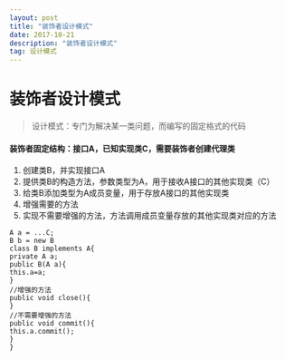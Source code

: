 ```yaml
---
layout: post
title: "装饰者设计模式"
date: 2017-10-21 
description: "装饰者设计模式"
tag: 设计模式 
---   
```




#  装饰者设计模式

> 设计模式：专门为解决某一类问题，而编写的固定格式的代码
#### 装饰者固定结构：接口A，已知实现类C，需要装饰者创建代理类
1. 创建类B，并实现接口A
2. 提供类B的构造方法，参数类型为A，用于接收A接口的其他实现类（C）
3. 给类B添加类型为A成员变量，用于存放A接口的其他实现类
4. 增强需要的方法
5. 实现不需要增强的方法，方法调用成员变量存放的其他实现类对应的方法     



```
A a = ...C;
B b = new B
class B implements A{
private A a;
public B(A a){
this.a=a;
}
//增强的方法
public void close(){
}
//不需要增强的方法
public void commit(){
this.a.commit();
}
}
```


